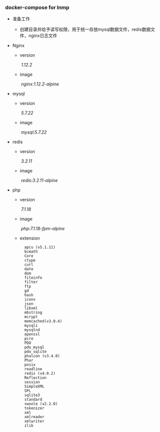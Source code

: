 ### docker-compose for lnmp

- 准备工作

    - 创建目录并给予读写权限，用于统一存放mysql数据文件，redis数据文件，nginx日志文件

- Nginx

    - version

        ​   _1.12.2_

    - image

       ​    _nginx:1.12.2-alpine_

- mysql

    - version

        ​   _5.7.22_
  
    - image

        ​   _mysql:5.7.22_

- redis

    - version

        ​   _3.2.11_

    - image

        ​   _redis:3.2.11-alpine_
    
- php

    - version

        ​   _7.1.18_
    
    - image
  
        ​   _php:7.1.18-fpm-alpine_

    - extension

            apcu (v5.1.11)
            bcmath
            Core
            ctype
            curl
            date
            dom
            fileinfo
            filter
            ftp
            gd
            hash
            iconv
            json
            libxml
            mbstring
            mcrypt
            memcached(v3.0.4)
            mysqli
            mysqlnd
            openssl
            pcre
            PDO
            pdo_mysql
            pdo_sqlite
            phalcon (v3.4.0)
            Phar
            posix
            readline
            redis (v4.0.2)
            Reflection
            session
            SimpleXML
            SPL
            sqlite3
            standard
            swoole (v2.2.0)
            tokenizer
            xml
            xmlreader
            xmlwriter
            zlib